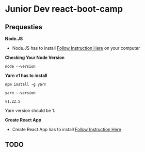 # Junior Dev react-boot-camp

## Prequesties 

**Node.JS**
- Node.JS has to install [Follow Instruction Here](https://nodejs.org/en/download/) on your computer

**Checking Your Node Version**
```
node --version
```


**Yarn v1 has to install**
```
npm install -g yarn

yarn --version 

v1.22.5 

```
Yarn version should be 1.

**Create React App**

- Create React App has to install [Follow Instruction Here](https://reactjs.org/docs/create-a-new-react-app.html)

## TODO
